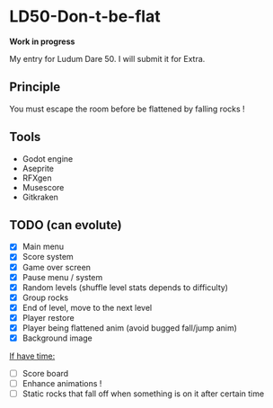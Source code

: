 # LD50-Don-t-be-flat

**Work in progress**

My entry for Ludum Dare 50. I will submit it for Extra.

## Principle

You must escape the room before be flattened by falling rocks !

## Tools
- Godot engine
- Aseprite
- RFXgen
- Musescore
- Gitkraken

## TODO (can evolute)
- [x] Main menu
- [x] Score system
- [x] Game over screen
- [x] Pause menu / system
- [x] Random levels (shuffle level stats depends to difficulty)
- [x] Group rocks
- [x] End of level, move to the next level
- [x] Player restore
- [x] Player being flattened anim (avoid bugged fall/jump anim)
- [x] Background image

<u>If have time:</u>

- [ ] Score board
- [ ] Enhance animations !
- [ ] Static rocks that fall off when something is on it after certain time
